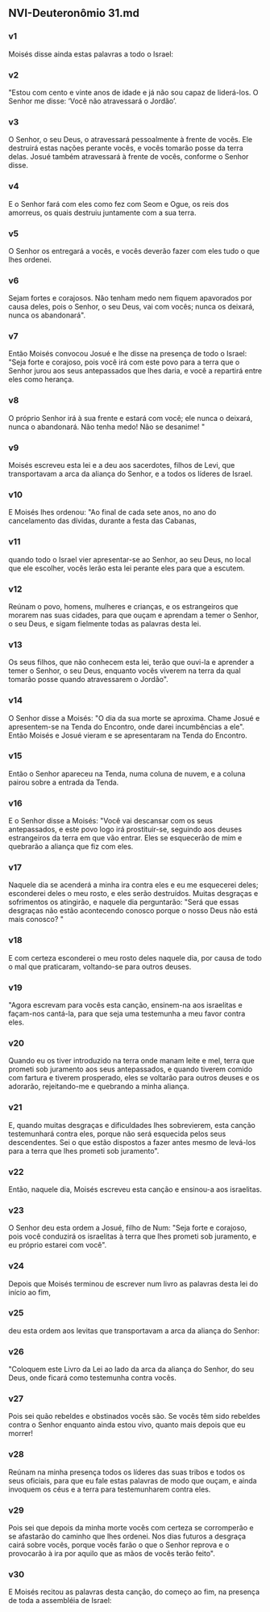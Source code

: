 ## NVI-Deuteronômio 31.md
### v1
 Moisés disse ainda estas palavras a todo o Israel:
### v2
 "Estou com cento e vinte anos de idade e já não sou capaz de liderá-los. O Senhor me disse: ‘Você não atravessará o Jordão’.
### v3
 O Senhor, o seu Deus, o atravessará pessoalmente à frente de vocês. Ele destruirá estas nações perante vocês, e vocês tomarão posse da terra delas. Josué também atravessará à frente de vocês, conforme o Senhor disse.
### v4
 E o Senhor fará com eles como fez com Seom e Ogue, os reis dos amorreus, os quais destruiu juntamente com a sua terra.
### v5
 O Senhor os entregará a vocês, e vocês deverão fazer com eles tudo o que lhes ordenei.
### v6
 Sejam fortes e corajosos. Não tenham medo nem fiquem apavorados por causa deles, pois o Senhor, o seu Deus, vai com vocês; nunca os deixará, nunca os abandonará".
### v7
 Então Moisés convocou Josué e lhe disse na presença de todo o Israel: "Seja forte e corajoso, pois você irá com este povo para a terra que o Senhor jurou aos seus antepassados que lhes daria, e você a repartirá entre eles como herança.
### v8
 O próprio Senhor irá à sua frente e estará com você; ele nunca o deixará, nunca o abandonará. Não tenha medo! Não se desanime! "
### v9
 Moisés escreveu esta lei e a deu aos sacerdotes, filhos de Levi, que transportavam a arca da aliança do Senhor, e a todos os líderes de Israel.
### v10
 E Moisés lhes ordenou: "Ao final de cada sete anos, no ano do cancelamento das dívidas, durante a festa das Cabanas,
### v11
 quando todo o Israel vier apresentar-se ao Senhor, ao seu Deus, no local que ele escolher, vocês lerão esta lei perante eles para que a escutem.
### v12
 Reúnam o povo, homens, mulheres e crianças, e os estrangeiros que morarem nas suas cidades, para que ouçam e aprendam a temer o Senhor, o seu Deus, e sigam fielmente todas as palavras desta lei.
### v13
 Os seus filhos, que não conhecem esta lei, terão que ouvi-la e aprender a temer o Senhor, o seu Deus, enquanto vocês viverem na terra da qual tomarão posse quando atravessarem o Jordão".
### v14
 O Senhor disse a Moisés: "O dia da sua morte se aproxima. Chame Josué e apresentem-se na Tenda do Encontro, onde darei incumbências a ele". Então Moisés e Josué vieram e se apresentaram na Tenda do Encontro.
### v15
 Então o Senhor apareceu na Tenda, numa coluna de nuvem, e a coluna pairou sobre a entrada da Tenda.
### v16
 E o Senhor disse a Moisés: "Você vai descansar com os seus antepassados, e este povo logo irá prostituir-se, seguindo aos deuses estrangeiros da terra em que vão entrar. Eles se esquecerão de mim e quebrarão a aliança que fiz com eles.
### v17
 Naquele dia se acenderá a minha ira contra eles e eu me esquecerei deles; esconderei deles o meu rosto, e eles serão destruídos. Muitas desgraças e sofrimentos os atingirão, e naquele dia perguntarão: "Será que essas desgraças não estão acontecendo conosco porque o nosso Deus não está mais conosco? "
### v18
 E com certeza esconderei o meu rosto deles naquele dia, por causa de todo o mal que praticaram, voltando-se para outros deuses.
### v19
 "Agora escrevam para vocês esta canção, ensinem-na aos israelitas e façam-nos cantá-la, para que seja uma testemunha a meu favor contra eles.
### v20
 Quando eu os tiver introduzido na terra onde manam leite e mel, terra que prometi sob juramento aos seus antepassados, e quando tiverem comido com fartura e tiverem prosperado, eles se voltarão para outros deuses e os adorarão, rejeitando-me e quebrando a minha aliança.
### v21
 E, quando muitas desgraças e dificuldades lhes sobrevierem, esta canção testemunhará contra eles, porque não será esquecida pelos seus descendentes. Sei o que estão dispostos a fazer antes mesmo de levá-los para a terra que lhes prometi sob juramento".
### v22
 Então, naquele dia, Moisés escreveu esta canção e ensinou-a aos israelitas.
### v23
 O Senhor deu esta ordem a Josué, filho de Num: "Seja forte e corajoso, pois você conduzirá os israelitas à terra que lhes prometi sob juramento, e eu próprio estarei com você".
### v24
 Depois que Moisés terminou de escrever num livro as palavras desta lei do início ao fim,
### v25
 deu esta ordem aos levitas que transportavam a arca da aliança do Senhor:
### v26
 "Coloquem este Livro da Lei ao lado da arca da aliança do Senhor, do seu Deus, onde ficará como testemunha contra vocês.
### v27
 Pois sei quão rebeldes e obstinados vocês são. Se vocês têm sido rebeldes contra o Senhor enquanto ainda estou vivo, quanto mais depois que eu morrer!
### v28
 Reúnam na minha presença todos os líderes das suas tribos e todos os seus oficiais, para que eu fale estas palavras de modo que ouçam, e ainda invoquem os céus e a terra para testemunharem contra eles.
### v29
 Pois sei que depois da minha morte vocês com certeza se corromperão e se afastarão do caminho que lhes ordenei. Nos dias futuros a desgraça cairá sobre vocês, porque vocês farão o que o Senhor reprova e o provocarão à ira por aquilo que as mãos de vocês terão feito".
### v30
 E Moisés recitou as palavras desta canção, do começo ao fim, na presença de toda a assembléia de Israel:
